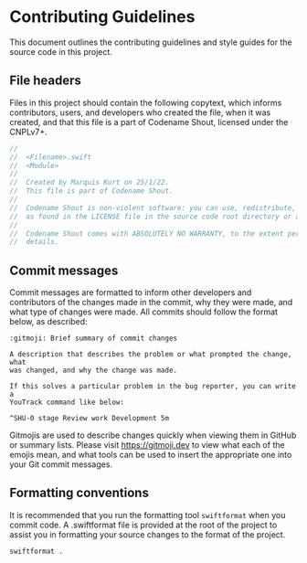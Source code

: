 # Contributing Guidelines

This document outlines the contributing guidelines and style guides for
the source code in this project.

## File headers

Files in this project should contain the following copytext, which informs
contributors, users, and developers who created the file, when it was
created, and that this file is a part of Codename Shout, licensed under the
CNPLv7+.

```swift
//
//  <Filename>.swift
//  <Module>
//
//  Created by Marquis Kurt on 25/1/22.
//  This file is part of Codename Shout.
//
//  Codename Shout is non-violent software: you can use, redistribute, and/or modify it under the terms of the CNPLv7+
//  as found in the LICENSE file in the source code root directory or at <https://git.pixie.town/thufie/npl-builder>.
//
//  Codename Shout comes with ABSOLUTELY NO WARRANTY, to the extent permitted by applicable law. See the CNPL for
//  details.
```
## Commit messages

Commit messages are formatted to inform other developers and contributors
of the changes made in the commit, why they were made, and what type of
changes were made. All commits should follow the format below, as described:

```
:gitmoji: Brief summary of commit changes

A description that describes the problem or what prompted the change, what
was changed, and why the change was made.

If this solves a particular problem in the bug reporter, you can write a
YouTrack command like below:

^SHU-0 stage Review work Development 5m
```

Gitmojis are used to describe changes quickly when viewing them in GitHub
or summary lists. Please visit https://gitmoji.dev to view what each of
the emojis mean, and what tools can be used to insert the appropriate one
into your Git commit messages.

## Formatting conventions

It is recommended that you run the formatting tool `swiftformat` when you
commit code. A .swiftformat file is provided at the root of the project to
assist you in formatting your source changes to the format of the project.

```
swiftformat .
```
